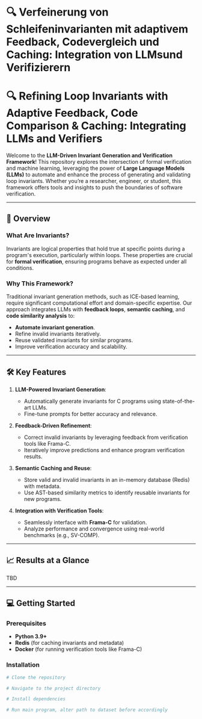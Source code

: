 # 🔍 Verfeinerung von Schleifeninvarianten mit adaptivem Feedback, Codevergleich und Caching: Integration von LLMsund Verifizierern

# 🔍 Refining Loop Invariants with Adaptive Feedback, Code Comparison & Caching: Integrating LLMs and Verifiers

Welcome to the **LLM-Driven Invariant Generation and Verification Framework**! This repository explores the intersection of formal verification and machine learning, leveraging the power of **Large Language Models (LLMs)** to automate and enhance the process of generating and validating loop invariants. Whether you’re a researcher, engineer, or student, this framework offers tools and insights to push the boundaries of software verification.

---

## 🚀 **Overview**

### What Are Invariants?
Invariants are logical properties that hold true at specific points during a program's execution, particularly within loops. These properties are crucial for **formal verification**, ensuring programs behave as expected under all conditions.

### Why This Framework?
Traditional invariant generation methods, such as ICE-based learning, require significant computational effort and domain-specific expertise. Our approach integrates LLMs with **feedback loops**, **semantic caching**, and **code similarity analysis** to:
- **Automate invariant generation**.
- Refine invalid invariants iteratively.
- Reuse validated invariants for similar programs.
- Improve verification accuracy and scalability.

---

## 🛠️ **Key Features**

1. **LLM-Powered Invariant Generation**:
    - Automatically generate invariants for C programs using state-of-the-art LLMs.
    - Fine-tune prompts for better accuracy and relevance.

2. **Feedback-Driven Refinement**:
    - Correct invalid invariants by leveraging feedback from verification tools like Frama-C.
    - Iteratively improve predictions and enhance program verification results.

3. **Semantic Caching and Reuse**:
    - Store valid and invalid invariants in an in-memory database (Redis) with metadata.
    - Use AST-based similarity metrics to identify reusable invariants for new programs.

4. **Integration with Verification Tools**:
    - Seamlessly interface with **Frama-C** for validation.
    - Analyze performance and convergence using real-world benchmarks (e.g., SV-COMP).

---

## 📈 **Results at a Glance**
TBD

---

## 💻 **Getting Started**

### Prerequisites
- **Python 3.9+**
- **Redis** (for caching invariants and metadata)
- **Docker** (for running verification tools like Frama-C)

### Installation
```bash
# Clone the repository

# Navigate to the project directory

# Install dependencies

# Run main program, alter path to dataset before accordingly
